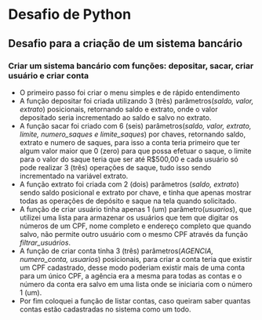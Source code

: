 # Desafio de Python
## Desafio para a criação de um sistema bancário
### Criar um sistema bancário com funções: depositar, sacar, criar usuário e criar conta
- O primeiro passo foi criar o menu simples e de rápido entendimento
- A função depositar foi criada utilizando 3 (três) parâmetros(*saldo, valor, extrato*) posicionais, retornando saldo e extrato, onde o valor depositado seria incrementado ao saldo e salvo no extrato.
- A função sacar foi criado com 6 (seis) parâmetros(*saldo, valor, extrato, limite, numero_saques e limite_saques*) por chaves, retornando saldo, extrato e numero de saques, para isso a conta teria primeiro que ter algum valor maior que 0 (zero) para que possa efetuar o saque, o limite para o valor do saque teria que ser até R$500,00 e cada usuário só pode realizar 3 (três) operações de saque, tudo isso sendo incrementado na variável extrato.
- A função extrato foi criada com 2 (dois) parâmetros (*saldo, extrato*) sendo saldo posicional e extrato por chave, e tinha que apenas mostrar todas as operações de depósito e saque na tela quando solicitado.
- A função de criar usuário tinha apenas 1 (um) parâmetro(*usuarios*), que utilizei uma lista para armazenar os usuários que tem que digitar os números de um CPF, nome completo e endereço completo que quando salvo, não permite outro usuário com o mesmo CPF através da função *filtrar_usuários*.
- A função de criar conta tinha 3 (três) parâmetros(*AGENCIA, numero_conta, usuarios*) posicionais, para criar a conta teria que existir um CPF cadastrado, desse modo poderiam existir mais de uma conta para um único CPF, a agência era a mesma para todas as contas e o número da conta era salvo em uma lista onde se iniciaria com o número 1 (um).
- Por fim coloquei a função de listar contas, caso queiram saber quantas contas estão cadastradas no sistema como um todo.

